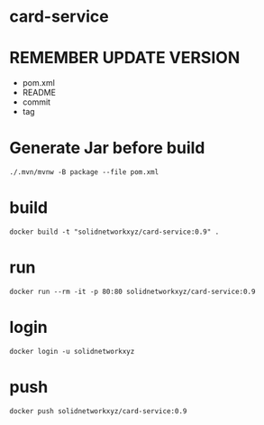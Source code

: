 # card-service

# REMEMBER UPDATE VERSION
- pom.xml
- README
- commit
- tag


# Generate Jar before build
````
./.mvn/mvnw -B package --file pom.xml
````

# build
````
docker build -t "solidnetworkxyz/card-service:0.9" .
````

# run
````
docker run --rm -it -p 80:80 solidnetworkxyz/card-service:0.9
````
# login
````
docker login -u solidnetworkxyz
````

# push
````
docker push solidnetworkxyz/card-service:0.9
````

